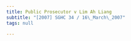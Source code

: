 ```yaml
---
title: Public Prosecutor v Lim Ah Liang
subtitle: "[2007] SGHC 34 / 16\_March\_2007"
tags: null

---
```


